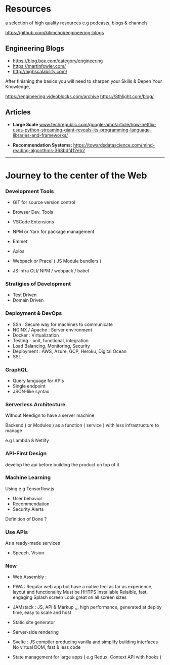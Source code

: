 # Resources
a selection of high quality resources e.g podcasts, blogs &amp; channels


https://github.com/kilimchoi/engineering-blogs

## Engineering Blogs
- https://blog.box.com/category/engineering
- https://martinfowler.com/
- http://highscalability.com/


After finishing the basics you will need to sharpen your Skills & Depen Your Knowledge,

https://engineering.videoblocks.com/archive
https://8thlight.com/blog/

## Articles 
- **Large Scale** www.techrepublic.com/google-amp/article/how-netflix-uses-python-streaming-giant-reveals-its-programming-language-libraries-and-frameworks/

- **Recommendation Systems:** https://towardsdatascience.com/mind-reading-algorithms-368bdf412eb2

--- 

# Journey to the center of the Web

### Development  Tools
- GIT for source version control 
- Browser Dev. Tools
- VSCode Extensions
- NPM or Yarn for package management

- Emmet
- Axios
- Webpack or Pracel ( JS Module bundlers )
- JS infra  CLI/ NPM / webpack / babel

### Stratigies of Development

- Test Driven
- Domain Driven

### Deployment & DevOps
 - SSh : Secure way for machines to communicate
 - NGINX / Apache : Server environment
 - Docker : Virtualization
 - Testing - unit, functional, integration
 - Load Balancing, Monitoring, Security
 - Deployment : AWS, Azure, GCP, Heroku, Digital Ocean
 - SSL : 

### GraphQL

- Query language for APIs 
- Single endpoint
- JSON-like syntax

### Serverless Architecture
Without Needign to have a server machine

Backend ( or Modules ) as a function ( service ) with less infrastructure to manage

 e.g Lambda & Netlify

### API-First Design

develop the api before building the product on top of it

### Machine Learning 
Using e.g Tensorflow.js 

- User behavior
- Recommendation
- Security Alerts

Definition of Done ? 

### Use APIs 
As a ready-made services

- Speech, Vision



### New 
- Web Assembly :

- PWA : Regular web app but have a native feel as far as experience, layout and functionality
 Must be HHTPS
 Installable
 Relaible, fast, engaging
 Splash screen
 Look great on all screen sizes

- JAMstack : JS, API & Markup ,,, high performance, generated at deploy time, easy to scale and host

- Static site generator

- Server-side rendering

- Svelte : JS compiler producing vanilla and simplify building interfaces
No virtual DOM, fast & less code

- State management for large apps ( e.g Redux, Context API with hooks )
